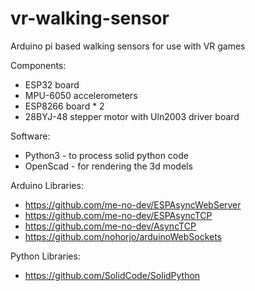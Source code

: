 # vr-walking-sensor
Arduino pi based walking sensors for use with VR games

Components:
- ESP32 board
- MPU-6050 accelerometers
- ESP8266 board * 2
- 28BYJ-48 stepper motor with Uln2003 driver board

Software:
- Python3 - to process solid python code
- OpenScad - for rendering the 3d models

Arduino Libraries:
- https://github.com/me-no-dev/ESPAsyncWebServer
- https://github.com/me-no-dev/ESPAsyncTCP
- https://github.com/me-no-dev/AsyncTCP
- https://github.com/nohorjo/arduinoWebSockets

Python Libraries:
- https://github.com/SolidCode/SolidPython
